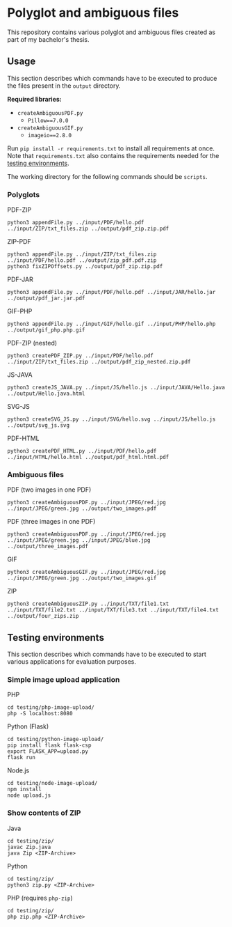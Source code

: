 # Polyglot and ambiguous files

This repository contains various polyglot and ambiguous files created as part of my bachelor's thesis.

## Usage

This section describes which commands have to be executed to produce the files present in the `output` directory.

**Required libraries:**
- `createAmbiguousPDF.py`
    - `Pillow==7.0.0`
- `createAmbiguousGIF.py`
    - `imageio==2.8.0`

Run `pip install -r requirements.txt` to install all requirements at once. Note that `requirements.txt` also contains the requirements needed for the [testing environments](#testing-environments).

The working directory for the following commands should be `scripts`.

### Polyglots

PDF-ZIP

```
python3 appendFile.py ../input/PDF/hello.pdf ../input/ZIP/txt_files.zip ../output/pdf_zip.zip.pdf
```

ZIP-PDF

```
python3 appendFile.py ../input/ZIP/txt_files.zip ../input/PDF/hello.pdf ../output/zip_pdf.pdf.zip
python3 fixZIPOffsets.py ../output/pdf_zip.zip.pdf
```

PDF-JAR

```
python3 appendFile.py ../input/PDF/hello.pdf ../input/JAR/hello.jar ../output/pdf_jar.jar.pdf
```

GIF-PHP

```
python3 appendFile.py ../input/GIF/hello.gif ../input/PHP/hello.php ../output/gif_php.php.gif
```

PDF-ZIP (nested)

```
python3 createPDF_ZIP.py ../input/PDF/hello.pdf ../input/ZIP/txt_files.zip ../output/pdf_zip_nested.zip.pdf
```

JS-JAVA

```
python3 createJS_JAVA.py ../input/JS/hello.js ../input/JAVA/Hello.java ../output/Hello.java.html
```

SVG-JS

```
python3 createSVG_JS.py ../input/SVG/hello.svg ../input/JS/hello.js ../output/svg_js.svg
```

PDF-HTML

```
python3 createPDF_HTML.py ../input/PDF/hello.pdf ../input/HTML/hello.html ../output/pdf_html.html.pdf
```

### Ambiguous files

PDF (two images in one PDF)

```
python3 createAmbiguousPDF.py ../input/JPEG/red.jpg ../input/JPEG/green.jpg ../output/two_images.pdf
```

PDF (three images in one PDF)

```
python3 createAmbiguousPDF.py ../input/JPEG/red.jpg ../input/JPEG/green.jpg ../input/JPEG/blue.jpg ../output/three_images.pdf
```

GIF

```
python3 createAmbiguousGIF.py ../input/JPEG/red.jpg ../input/JPEG/green.jpg ../output/two_images.gif
```

ZIP

```
python3 createAmbiguousZIP.py ../input/TXT/file1.txt ../input/TXT/file2.txt ../input/TXT/file3.txt ../input/TXT/file4.txt ../output/four_zips.zip
```

## Testing environments

This section describes which commands have to be executed to start various applications for evaluation purposes.

### Simple image upload application

PHP

```
cd testing/php-image-upload/
php -S localhost:8080
```

Python (Flask)

```
cd testing/python-image-upload/
pip install flask flask-csp
export FLASK_APP=upload.py
flask run
```

Node.js

```
cd testing/node-image-upload/
npm install
node upload.js
```

### Show contents of ZIP

Java

```
cd testing/zip/
javac Zip.java
java Zip <ZIP-Archive>
```

Python

```
cd testing/zip/
python3 zip.py <ZIP-Archive>
```

PHP (requires `php-zip`)

```
cd testing/zip/
php zip.php <ZIP-Archive>
```
